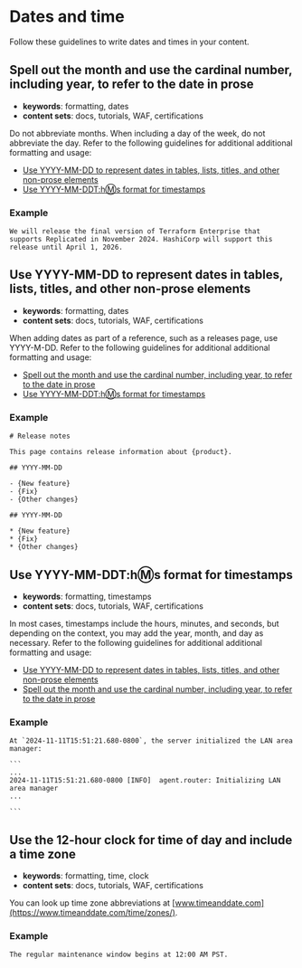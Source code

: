 # Dates and time

Follow these guidelines to write dates and times in your content.

## Spell out the month and use the cardinal number, including year, to refer to the date in prose

- **keywords**: formatting, dates
- **content sets**: docs, tutorials, WAF, certifications

Do not abbreviate months. When including a day of the week, do not abbreviate the day. Refer to the following guidelines for additional additional formatting and usage:

- [Use YYYY-MM-DD to represent dates in tables, lists, titles, and other non-prose elements](#use-yyyy-mm-dd-to-represent-dates-in-tables-lists-titles-and-other-non-prose-elements)
- [Use YYYY-MM-DDT:h:m:s format for timestamps](#use-yyyy-mm-ddthms-format-for-timestamps)

### Example

```
We will release the final version of Terraform Enterprise that supports Replicated in November 2024. HashiCorp will support this release until April 1, 2026.
```

## Use YYYY-MM-DD to represent dates in tables, lists, titles, and other non-prose elements

- **keywords**: formatting, dates
- **content sets**: docs, tutorials, WAF, certifications

When adding dates as part of a reference, such as a releases page, use YYYY-M-DD. Refer to the following guidelines for additional additional formatting and usage:

- [Spell out the month and use the cardinal number, including year, to refer to the date in prose](#spell-out-the-month-and-use-the-cardinal-number-including-year-to-refer-to-the-date-in-prose)
- [Use YYYY-MM-DDT:h:m:s format for timestamps](#use-yyyy-mm-ddthms-format-for-timestamps)

### Example

```
# Release notes

This page contains release information about {product}.

## YYYY-MM-DD

- {New feature}
- {Fix}
- {Other changes}

## YYYY-MM-DD

* {New feature}
* {Fix}
* {Other changes}
```

## Use YYYY-MM-DDT:h:m:s format for timestamps

- **keywords**: formatting, timestamps
- **content sets**: docs, tutorials, WAF, certifications

In most cases, timestamps include the hours, minutes, and seconds, but depending on the context, you may add the year, month, and day as necessary. Refer to the following guidelines for additional additional formatting and usage:

- [Use YYYY-MM-DD to represent dates in tables, lists, titles, and other non-prose elements](#use-yyyy-mm-dd-to-represent-dates-in-tables-lists-titles-and-other-non-prose-elements) 
- [Spell out the month and use the cardinal number, including year, to refer to the date in prose](#spell-out-the-month-and-use-the-cardinal-number-including-year-to-refer-to-the-date-in-prose)


### Example

````
At `2024-11-11T15:51:21.680-0800`, the server initialized the LAN area manager: 

```
...
2024-11-11T15:51:21.680-0800 [INFO]  agent.router: Initializing LAN area manager
...

```
````

## Use the 12-hour clock for time of day and include a time zone

- **keywords**: formatting, time, clock
- **content sets**: docs, tutorials, WAF, certifications

You can look up time zone abbreviations at [www.timeanddate.com](https://www.timeanddate.com/time/zones/).

### Example

`The regular maintenance window begins at 12:00 AM PST.`

